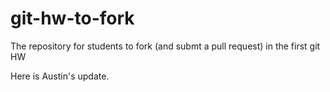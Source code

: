 git-hw-to-fork
==============

The repository for students to fork (and submt a pull request) in the first git HW

Here is Austin's update.
